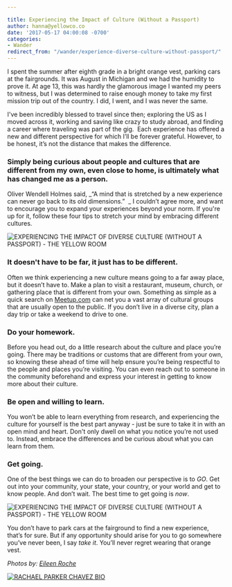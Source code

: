 ```yaml
---

title: Experiencing the Impact of Culture (Without a Passport)
author: hanna@yellowco.co
date: '2017-05-17 04:00:08 -0700'
categories:
- Wander
redirect_from: "/wander/experience-diverse-culture-without-passport/"
---
```


I spent the summer after eighth grade in a bright orange vest, parking cars at the fairgrounds. It was August in Michigan and we had the humidity to prove it. At age 13, this was hardly the glamorous image I wanted my peers to witness, but I was determined to raise enough money to take my first mission trip out of the country. I did, I went, and I was never the same.  

I've been incredibly blessed to travel since then; exploring the US as I moved across it, working and saving like crazy to study abroad, and finding a career where traveling was part of the gig.  Each experience has offered a new and different perspective for which I’ll be forever grateful. However, to be honest, it’s not the distance that makes the difference.

### **Simply being curious about people and cultures that are different from my own, even close to home, is ultimately what has changed me as a person.**  

Oliver Wendell Holmes said, _“A mind that is stretched by a new experience can never go back to its old dimensions.”  _ I couldn’t agree more, and want to encourage you to expand your experiences beyond your norm. If you're up for it, follow these four tips to stretch your mind by embracing different cultures.

![EXPERIENCING THE IMPACT OF DIVERSE CULTURE (WITHOUT A PASSPORT) - THE YELLOW ROOM](https://yellow-blog-images.imgix.net/2017/05/040917_American-Weekend_Eileen-Roche_1691.jpg)

### **It doesn't have to be far, it just has to be different.**

Often we think experiencing a new culture means going to a far away place, but it doesn’t have to. Make a plan to visit a restaurant, museum, church, or gathering place that is different from your own. Something as simple as a quick search on [Meetup.com](http://www.meetup.com/) can net you a vast array of cultural groups that are usually open to the public. If you don’t live in a diverse city, plan a day trip or take a weekend to drive to one.  

### **Do your homework.**

Before you head out, do a little research about the culture and place you’re going. There may be traditions or customs that are different from your own, so knowing these ahead of time will help ensure you’re being respectful to the people and places you’re visiting. You can even reach out to someone in the community beforehand and express your interest in getting to know more about their culture.

### **Be open and willing to learn.**  

You won’t be able to learn everything from research, and experiencing the culture for yourself is the best part anyway - just be sure to take it in with an open mind and heart. Don't only dwell on what you notice you’re not used to. Instead, embrace the differences and be curious about what you can learn from them.  

### **Get going.**

One of the best things we can do to broaden our perspective is to _GO_. Get out into your community, your state, your country, or your world and get to know people. And don’t wait. The best time to get going is _now_.  

![EXPERIENCING THE IMPACT OF DIVERSE CULTURE (WITHOUT A PASSPORT) - THE YELLOW ROOM](https://yellow-blog-images.imgix.net/2017/05/040917_American-Weekend_Eileen-Roche_1749.jpg)

You don’t have to park cars at the fairground to find a new experience, that’s for sure. But if any opportunity should arise for you to go somewhere you’ve never been, I say _take it_. You’ll never regret wearing that orange vest.  

_Photos by: [Eileen Roche](http://eileen-roche.com/)_

[![RACHAEL PARKER CHAVEZ BIO](https://yellow-blog-images.imgix.net/2017/05/RACHAEL-PARKER-CHAVEZ-BIO.jpg)](http://www.defininggood.com/)
